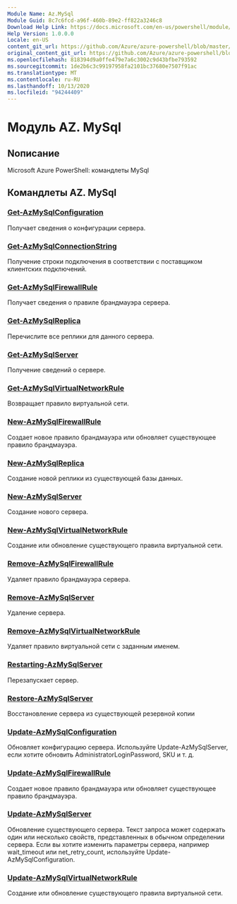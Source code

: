 ```yaml
---
Module Name: Az.MySql
Module Guid: 8c7c6fcd-a96f-460b-89e2-ff822a3246c8
Download Help Link: https://docs.microsoft.com/en-us/powershell/module/az.mysql
Help Version: 1.0.0.0
Locale: en-US
content_git_url: https://github.com/Azure/azure-powershell/blob/master/src/MySql/help/Az.MySql.md
original_content_git_url: https://github.com/Azure/azure-powershell/blob/master/src/MySql/help/Az.MySql.md
ms.openlocfilehash: 818394d9a0ffe479e7a6c3002c9d43bfbe793592
ms.sourcegitcommit: 1de2b6c3c99197958fa2101bc37680e7507f91ac
ms.translationtype: MT
ms.contentlocale: ru-RU
ms.lasthandoff: 10/13/2020
ms.locfileid: "94244409"
---
```

# Модуль AZ. MySql
## Nописание
Microsoft Azure PowerShell: командлеты MySql

## Командлеты AZ. MySql
### [Get-AzMySqlConfiguration](Get-AzMySqlConfiguration.md)
Получает сведения о конфигурации сервера.

### [Get-AzMySqlConnectionString](Get-AzMySqlConnectionString.md)
Получение строки подключения в соответствии с поставщиком клиентских подключений.

### [Get-AzMySqlFirewallRule](Get-AzMySqlFirewallRule.md)
Получает сведения о правиле брандмауэра сервера.

### [Get-AzMySqlReplica](Get-AzMySqlReplica.md)
Перечислите все реплики для данного сервера.

### [Get-AzMySqlServer](Get-AzMySqlServer.md)
Получение сведений о сервере.

### [Get-AzMySqlVirtualNetworkRule](Get-AzMySqlVirtualNetworkRule.md)
Возвращает правило виртуальной сети.

### [New-AzMySqlFirewallRule](New-AzMySqlFirewallRule.md)
Создает новое правило брандмауэра или обновляет существующее правило брандмауэра.

### [New-AzMySqlReplica](New-AzMySqlReplica.md)
Создание новой реплики из существующей базы данных.

### [New-AzMySqlServer](New-AzMySqlServer.md)
Создание нового сервера.

### [New-AzMySqlVirtualNetworkRule](New-AzMySqlVirtualNetworkRule.md)
Создание или обновление существующего правила виртуальной сети.

### [Remove-AzMySqlFirewallRule](Remove-AzMySqlFirewallRule.md)
Удаляет правило брандмауэра сервера.

### [Remove-AzMySqlServer](Remove-AzMySqlServer.md)
Удаление сервера.

### [Remove-AzMySqlVirtualNetworkRule](Remove-AzMySqlVirtualNetworkRule.md)
Удаляет правило виртуальной сети с заданным именем.

### [Restarting-AzMySqlServer](Restart-AzMySqlServer.md)
Перезапускает сервер.

### [Restore-AzMySqlServer](Restore-AzMySqlServer.md)
Восстановление сервера из существующей резервной копии

### [Update-AzMySqlConfiguration](Update-AzMySqlConfiguration.md)
Обновляет конфигурацию сервера.
Используйте Update-AzMySqlServer, если хотите обновить AdministratorLoginPassword, SKU и т. д.

### [Update-AzMySqlFirewallRule](Update-AzMySqlFirewallRule.md)
Создает новое правило брандмауэра или обновляет существующее правило брандмауэра.

### [Update-AzMySqlServer](Update-AzMySqlServer.md)
Обновление существующего сервера.
Текст запроса может содержать один или несколько свойств, представленных в обычном определении сервера.
Если вы хотите изменить параметры сервера, например wait_timeout или net_retry_count, используйте Update-AzMySqlConfiguration.

### [Update-AzMySqlVirtualNetworkRule](Update-AzMySqlVirtualNetworkRule.md)
Создание или обновление существующего правила виртуальной сети.

